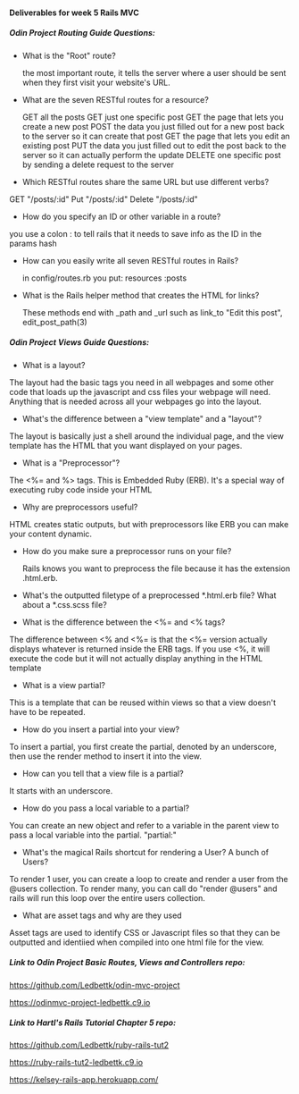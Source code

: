 #### Deliverables for week 5 Rails MVC
##### Odin Project Routing Guide Questions:
- What is the "Root" route?

  the most important route, it tells the server where a user should be sent when they first visit your website's URL.

- What are the seven RESTful routes for a resource?

  GET all the posts
  GET just one specific post
  GET the page that lets you create a new post
  POST the data you just filled out for a new post back to the server so it can create that post
  GET the page that lets you edit an existing post
  PUT the data you just filled out to edit the post back to the server so it can actually perform the update
  DELETE one specific post by sending a delete request to the server 

- Which RESTful routes share the same URL but use different verbs?

GET "/posts/:id"
Put "/posts/:id"
Delete "/posts/:id"

- How do you specify an ID or other variable in a route?

you use a colon : to tell rails that it needs to save info as the ID in the params hash

- How can you easily write all seven RESTful routes in Rails?

  in config/routes.rb you put:
resources :posts

- What is the Rails helper method that creates the HTML for links?

  These methods end with _path and _url such as link_to "Edit this post", edit_post_path(3)

##### Odin Project Views Guide Questions:
- What is a layout?

The layout had the basic tags you need in all webpages and some other code that loads up the javascript and css files your webpage will need. Anything that is needed across all your webpages go into the layout.

- What's the difference between a "view template" and a "layout"?

The layout is basically just a shell around the individual page, and the view template has the HTML that you want displayed on your pages.

- What is a "Preprocessor"?

 The <%= and %> tags. This is Embedded Ruby (ERB). It's a special way of executing ruby code inside your HTML

- Why are preprocessors useful?

HTML creates static outputs, but with preprocessors like ERB you can make your content dynamic.

- How do you make sure a preprocessor runs on your file?

  Rails knows you want to preprocess the file because it has the extension .html.erb.

- What's the outputted filetype of a preprocessed *.html.erb file? What about a *.css.scss file?


- What is the difference between the <%= and <% tags?

The difference between <% and <%= is that the <%= version actually displays whatever is returned inside the ERB tags. If you use <%, it will execute the code but it will not actually display anything in the HTML template

- What is a view partial?

 This is a template that can be reused within views so that a view doesn't have to be repeated.
 
- How do you insert a partial into your view?

 To insert a partial, you first create the partial, denoted by an underscore, then use the render method to insert it into the view.
 
- How can you tell that a view file is a partial?

 It starts with an underscore.
 
- How do you pass a local variable to a partial?

You can create an new object and refer to a variable in the parent view to pass a local variable into the partial. "partial:"

- What's the magical Rails shortcut for rendering a User? A bunch of Users?

To render 1 user,  you can create a loop to create and render a user from the @users collection.  To render many, you can call do "render @users" and rails will run this loop over the entire users collection.

- What are asset tags and why are they used

Asset tags are used to identify CSS or Javascript files so that they can be outputted and identiied when compiled into one html file for the view.

##### Link to Odin Project Basic Routes, Views and Controllers repo:
 https://github.com/Ledbettk/odin-mvc-project

 https://odinmvc-project-ledbettk.c9.io
##### Link to Hartl's Rails Tutorial Chapter 5 repo:
 https://github.com/Ledbettk/ruby-rails-tut2

 https://ruby-rails-tut2-ledbettk.c9.io

 https://kelsey-rails-app.herokuapp.com/
